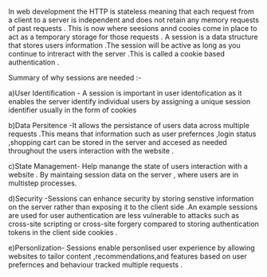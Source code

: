 In web development the HTTP is stateless meaning that each request from a client to a server is independent and does not retain any memory requests of past requests . This is now where seesions annd cooies come in place to act as a temporary storage for those requests .
A session is a data structure that stores users information .The session will be active as long as you continue to intreract with the server .This is called a cookie based authentication .

Summary of why sessions are needed :-

a)User Identification - A session is important in user identofication as it enables the server identify individual users by assigning a unique session identifier usually in the form of cookies

b)Data Persitence -It allows the persistance of users data across multiple requests .This means that information such as user prefernces ,login status ,shopping cart can be stored in the server and accesed as needed throughout the users interaction with the website .

c)State Management- Help manange the state of users interaction with a website . By maintaing session data on the server , where users are in multistep processes.

d)Security -Sessions can enhance security by storing senstive information on the server rather than exposing it to the client side .An example sessions are used for user authentication are less vulnerable to attacks such as cross-site scripting or cross-site forgery compared to storing authentication tokens in the client side cookies .

e)Personlization- Sessions enable personlised user experience by allowing websites to tailor content ,recommendations,and features based on user prefernces and behaviour tracked multiple requests .

